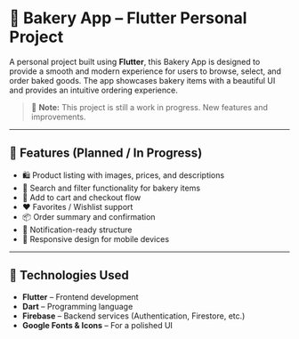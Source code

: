 # 🧁 Bakery  App – Flutter Personal Project

A personal project built using **Flutter**, this Bakery App is designed to provide a smooth and modern experience for users to browse, select, and order baked goods. The app showcases bakery items with a beautiful UI and provides an intuitive ordering experience.

> 🚧 **Note:** This project is still a work in progress. New features and improvements.

---

## 📱 Features (Planned / In Progress)

- 🛍️ Product listing with images, prices, and descriptions  
- 🔎 Search and filter functionality for bakery items  
- 🧺 Add to cart and checkout flow  
- ❤️ Favorites / Wishlist support  
- 📦 Order summary and confirmation  
- 🔔 Notification-ready structure  
- 📱 Responsive design for mobile devices

---

## 🚀 Technologies Used

- **Flutter** – Frontend development  
- **Dart** – Programming language  
- **Firebase** – Backend services (Authentication, Firestore, etc.)   
- **Google Fonts & Icons** – For a polished UI
